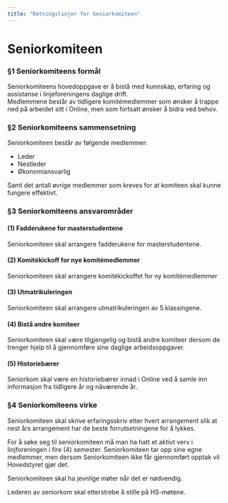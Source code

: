 ```yaml
---
title: "Retningslinjer for Seniorkomiteen"
---
```


Seniorkomiteen
===========

### §1 Seniorkomiteens formål

Seniorkomiteens hovedoppgave er å bistå med kunnskap, erfaring og assistanse i linjeforeningens daglige drift.  
Medlemmene består av tidligere komitémedlemmer som ønsker å trappe ned på arbeidet sitt i Online, men som fortsatt ønsker å bidra ved behov.  

### §2 Seniorkomiteens sammensetning

Seniorkomiteen består av følgende medlemmer: 

* Leder  
* Nestleder  
* Økonomiansvarlig  

Samt det antall øvrige medlemmer som kreves for at komiteen skal kunne fungere effektivt.


### §3 Seniorkomiteens ansvarområder

#### (1) Fadderukene for masterstudentene

Seniorkomiteen skal arrangere fadderukene for masterstudentene.

#### (2) Komitékickoff for nye komitémedlemmer

Seniorkomiteen skal arrangere komitékickoffet for ny komitémedlemmer

#### (3) Utmatrikuleringen

Seniorkomiteen skal arrangere utmatrikuleringen av 5.klassingene.

#### (4) Bistå andre komiteer

Seniorkomiteen skal være tilgjengelig og bistå andre komiteer dersom de trenger hjelp til å gjennomføre sine daglige arbeidsoppgaver.

#### (5) Historiebærer

Seniorkom skal være en historiebærer innad i Online ved å samle inn informasjon fra tidligere år og nåværende år.

### §4 Seniorkomiteens virke

Seniorkomiteen skal skrive erfaringsskriv etter hvert arrangement slik at nest års arrangement har de beste forrutsetningene for å lykkes.  

For å søke seg til seniorkomiteen må man ha hatt et aktivt verv i linjforeningen i fire (4) semester. Seniorkomiteen tar opp sine egne medlemmer, men dersom Seniorkomiteen ikke får gjennomført opptak vil Hovedstyret gjør det.  

Seniorkomiteen skal ha jevnlige møter når det er nødvendig.  

Lederen av seniorkom skal etterstrebe å stille på HS-møtene.
